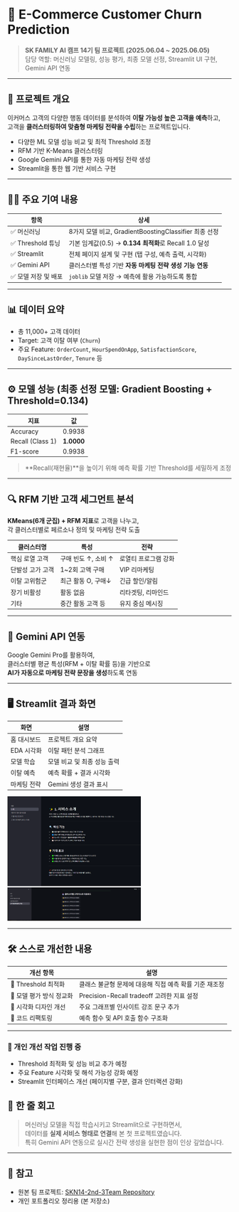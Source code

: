 # 🛒 E-Commerce Customer Churn Prediction


> **SK FAMILY AI 캠프 14기 팀 프로젝트 (2025.06.04 ~ 2025.06.05)**  
> 담당 역할: 머신러닝 모델링, 성능 평가, 최종 모델 선정, Streamlit UI 구현, Gemini API 연동

---

## 📌 프로젝트 개요

이커머스 고객의 다양한 행동 데이터를 분석하여 **이탈 가능성 높은 고객을 예측**하고,  
고객을 **클러스터링하여 맞춤형 마케팅 전략을 수립**하는 프로젝트입니다.

- 다양한 ML 모델 성능 비교 및 최적 Threshold 조정
- RFM 기반 K-Means 클러스터링
- Google Gemini API를 통한 자동 마케팅 전략 생성
- Streamlit을 통한 웹 기반 서비스 구현

---

## 🧑‍💻 주요 기여 내용

| 항목 | 상세 |
|------|------|
| ✅ 머신러닝 | 8가지 모델 비교, GradientBoostingClassifier 최종 선정 |
| ✅ Threshold 튜닝 | 기본 임계값(0.5) → **0.134 최적화**로 Recall 1.0 달성 |
| ✅ Streamlit | 전체 페이지 설계 및 구현 (탭 구성, 예측 출력, 시각화) |
| ✅ Gemini API | 클러스터별 특성 기반 **자동 마케팅 전략 생성 기능 연동** |
| ✅ 모델 저장 및 배포 | `joblib` 모델 저장 → 예측에 활용 가능하도록 통합 |

---

## 📊 데이터 요약

- 총 11,000+ 고객 데이터
- Target: 고객 이탈 여부 (`Churn`)
- 주요 Feature: `OrderCount`, `HourSpendOnApp`, `SatisfactionScore`, `DaySinceLastOrder`, `Tenure` 등

---

## ⚙️ 모델 성능 (최종 선정 모델: Gradient Boosting + Threshold=0.134)

| 지표 | 값 |
|------|----|
| Accuracy | 0.9938 |
| Recall (Class 1) | **1.0000** |
| F1-score | 0.9938 |

> **Recall(재현율)**을 높이기 위해 예측 확률 기반 Threshold를 세밀하게 조정

---

## 🔍 RFM 기반 고객 세그먼트 분석

**KMeans(6개 군집) + RFM 지표**로 고객을 나누고,  
각 클러스터별로 페르소나 정의 및 마케팅 전략 도출

| 클러스터명 | 특성 | 전략 |
|------------|------|-------|
| 핵심 로열 고객 | 구매 빈도 ↑, 소비 ↑ | 로열티 프로그램 강화 |
| 단발성 고가 고객 | 1~2회 고액 구매 | VIP 리마케팅 |
| 이탈 고위험군 | 최근 활동 O, 구매↓ | 긴급 할인/알림 |
| 장기 비활성 | 활동 없음 | 리타겟팅, 리마인드 |
| 기타 | 중간 활동 고객 등 | 유지 중심 메시징 |

---

## 🤖 Gemini API 연동

Google Gemini Pro를 활용하여,  
클러스터별 평균 특성(RFM + 이탈 확률 등)을 기반으로  
**AI가 자동으로 마케팅 전략 문장을 생성**하도록 연동

---

## 🖥️ Streamlit 결과 화면

| 화면 | 설명 |
|------|------|
| 홈 대시보드 | 프로젝트 개요 요약 |
| EDA 시각화 | 이탈 패턴 분석 그래프 |
| 모델 학습 | 모델 비교 및 최종 성능 출력 |
| 이탈 예측 | 예측 확률 + 결과 시각화 |
| 마케팅 전략 | Gemini 생성 결과 표시 |

<img src="img/st2.PNG" width="300"/>
<img src="img/st13.PNG" width="300"/>

---

## 🛠️ 스스로 개선한 내용

| 개선 항목 | 설명 |
|-----------|------|
| 📌 Threshold 최적화 | 클래스 불균형 문제에 대응해 직접 예측 확률 기준 재조정 |
| 📌 모델 평가 방식 정교화 | Precision-Recall tradeoff 고려한 지표 설정 |
| 📌 시각화 디자인 개선 | 주요 그래프별 인사이트 강조 문구 추가 |
| 📌 코드 리팩토링 | 예측 함수 및 API 호출 함수 구조화 |

---

### 🔧 개인 개선 작업 진행 중
- Threshold 최적화 및 성능 비교 추가 예정
- 주요 Feature 시각화 및 해석 가능성 강화 예정
- Streamlit 인터페이스 개선 (페이지별 구분, 결과 인터랙션 강화)


## 💬 한 줄 회고

> 머신러닝 모델을 직접 학습시키고 Streamlit으로 구현하면서,  
> 데이터를 **실제 서비스 형태로 연결**해 본 첫 프로젝트였습니다.  
> 특히 Gemini API 연동으로 실시간 전략 생성을 실현한 점이 인상 깊었습니다.

---

## 🔗 참고

- 원본 팀 프로젝트: [SKN14-2nd-3Team Repository](https://github.com/yourteam-repo)
- 개인 포트폴리오 정리용 (본 저장소)

